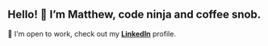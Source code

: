 Hello! 👋 I’m Matthew, code ninja and coffee snob.
---

:wrench: I'm open to work, check out my **[LinkedIn]** profile.

[LinkedIn]: https://linkedin.com/in/matthew-j-sim

<!---
stackpwnies/stackpwnies is a ✨ special ✨ repository because its `README.md` (this file) appears on your GitHub profile.
You can click the Preview link to take a look at your changes.
--->
